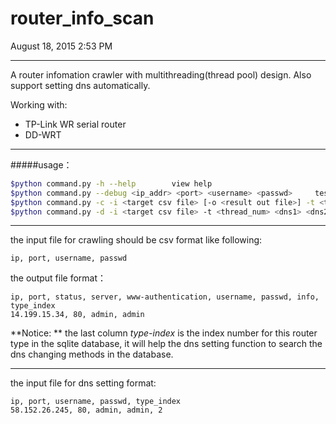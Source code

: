 # router_info_scan

August 18, 2015 2:53 PM
- - -
A router infomation crawler with multithreading(thread pool) design. Also support setting dns automatically.

Working with: 
- TP-Link WR serial router
- DD-WRT
_ _ _

#####usage：
```bash
$python command.py -h --help		view help
$python command.py --debug <ip_addr> <port> <username> <passwd>		test router info crawling func
$python command.py -c -i <target csv file> [-o <result out file>] -t <thread_num>		crawling targets info
$python command.py -d -i <target csv file> -t <thread_num> <dns1> <dns2>		set targets dns
```
- - -
the input file for crawling should be csv format like following:
```csv
ip, port, username, passwd
```
the output file format：
```csv
ip, port, status, server, www-authentication, username, passwd, info, type_index
14.199.15.34, 80, admin, admin
```
**Notice: ** the last column *type-index* is the index number for this router type in the sqlite database, it will help the dns setting function to search the dns changing methods in the database.

- - -
the input file for dns setting format:
```csv
ip, port, username, passwd, type_index
58.152.26.245, 80, admin, admin, 2
```

